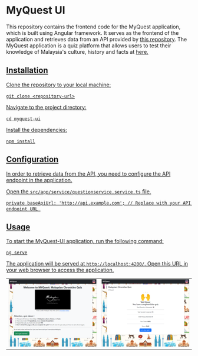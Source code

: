 # MyQuest UI

This repository contains the frontend code for the MyQuest application, which is built using Angular framework.  It serves as the frontend of the application and retrieves data from an API provided by <a href="https://github.com/aimanabdollah/myquest-api"> this repository</a>. The MyQuest application is a quiz platform that allows users to test their knowledge of Malaysia's culture, history and facts at <a href="https://myquest-khaki.vercel.app/welcome">here.

## Installation

<p>Clone the repository to your local machine:</p>
<pre><code class="language-shell">git clone &lt;repository-url&gt;</code></pre>

<p>Navigate to the project directory:</p>
<pre><code class="language-shell">cd myquest-ui</code></pre>

<p>Install the dependencies:</p>
<pre><code class="language-shell">npm install</code></pre>

## Configuration

<p>In order to retrieve data from the API, you need to configure the API endpoint in the application.</p>

<p>Open the <code>src/app/service/questionservice.service.ts</code> file.</p>
<pre><code class="language-typescript">private baseApiUrl: 'http://api.example.com'; // Replace with your API endpoint URL </code></pre>

## Usage
<p>To start the MyQuest-UI application, run the following command:</p>
<pre><code class="language-shell">ng serve</code></pre>

<p>The application will be served at <code>http://localhost:4200/</code>. Open this URL in your web browser to access the application.</p>

<table>
  <tr>
    <td><img src="src/assets/ui1.png"></td>
    <td><img src="src/assets/ui2.png"></td>
  </tr>
 </table>

